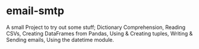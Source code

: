 # email-smtp
A small Project to try out some stuff;
Dictionary Comprehension,
Reading CSVs,
Creating DataFrames from Pandas,
Using & Creating tuples,
Writing & Sending emails,
Using the datetime module.

